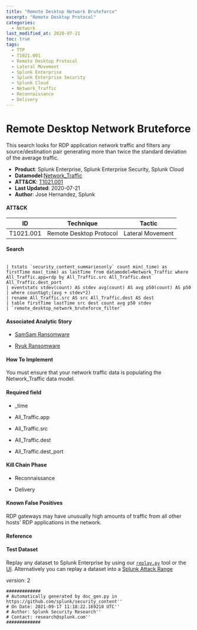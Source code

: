 ```yaml
---
title: "Remote Desktop Network Bruteforce"
excerpt: "Remote Desktop Protocol"
categories:
  - Network
last_modified_at: 2020-07-21
toc: true
tags:
  - TTP
  - T1021.001
  - Remote Desktop Protocol
  - Lateral Movement
  - Splunk Enterprise
  - Splunk Enterprise Security
  - Splunk Cloud
  - Network_Traffic
  - Reconnaissance
  - Delivery
---
```


# Remote Desktop Network Bruteforce

This search looks for RDP application network traffic and filters any source/destination pair generating more than twice the standard deviation of the average traffic.

- **Product**: Splunk Enterprise, Splunk Enterprise Security, Splunk Cloud
- **Datamodel**:[Network_Traffic](https://docs.splunk.com/Documentation/CIM/latest/User/NetworkTraffic)
- **ATT&CK**: [T1021.001](https://attack.mitre.org/techniques/T1021/001/)
- **Last Updated**: 2020-07-21
- **Author**: Jose Hernandez, Splunk


#### ATT&CK

| ID          | Technique   | Tactic       |
| ----------- | ----------- |--------------|
| T1021.001 | Remote Desktop Protocol | Lateral Movement |


#### Search

```

| tstats `security_content_summariesonly` count min(_time) as firstTime max(_time) as lastTime from datamodel=Network_Traffic where All_Traffic.app=rdp by All_Traffic.src All_Traffic.dest All_Traffic.dest_port 
| eventstats stdev(count) AS stdev avg(count) AS avg p50(count) AS p50 
| where count&gt;(avg + stdev*2) 
| rename All_Traffic.src AS src All_Traffic.dest AS dest 
| table firstTime lastTime src dest count avg p50 stdev 
| `remote_desktop_network_bruteforce_filter`
```

#### Associated Analytic Story

* [SamSam Ransomware](_stories/samsam_ransomware)

* [Ryuk Ransomware](_stories/ryuk_ransomware)


#### How To Implement
You must ensure that your network traffic data is populating the Network_Traffic data model.

#### Required field

* _time

* All_Traffic.app

* All_Traffic.src

* All_Traffic.dest

* All_Traffic.dest_port


#### Kill Chain Phase

* Reconnaissance

* Delivery


#### Known False Positives
RDP gateways may have unusually high amounts of traffic from all other hosts&#39; RDP applications in the network.




#### Reference


#### Test Dataset
Replay any dataset to Splunk Enterprise by using our [`replay.py`](https://github.com/splunk/attack_data#using-replaypy) tool or the [UI](https://github.com/splunk/attack_data#using-ui).
Alternatively you can replay a dataset into a [Splunk Attack Range](https://github.com/splunk/attack_range#replay-dumps-into-attack-range-splunk-server)



_version_: 2

```
#############
# Automatically generated by doc_gen.py in https://github.com/splunk/security_content''
# On Date: 2021-09-17 11:18:22.169218 UTC''
# Author: Splunk Security Research''
# Contact: research@splunk.com''
#############
```